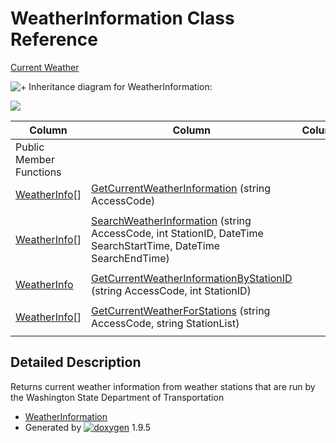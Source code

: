 # WeatherInformation Class Reference

[Current Weather](group___weather.html)

![+](closed.png) Inheritance diagram for WeatherInformation:

![](class_weather_information.png)

| Column | Column | Column |
| --- | --- | --- |
 | Public Member Functions |  | 
 | [WeatherInfo](class_weather_info.html)[] | [GetCurrentWeatherInformation](group___weather.html#ga1f9ea5269827801afa00c5d3dd164315) (string AccessCode) | 
 |  |  | 
 | [WeatherInfo](class_weather_info.html)[] | [SearchWeatherInformation](group___weather.html#gae899e8ae798e4609e8f0e3c1377e6207) (string AccessCode, int StationID, DateTime SearchStartTime, DateTime SearchEndTime) | 
 |  |  | 
 | [WeatherInfo](class_weather_info.html) | [GetCurrentWeatherInformationByStationID](group___weather.html#ga0c017472aa2114e24582bbece0779917) (string AccessCode, int StationID) | 
 |  |  | 
 | [WeatherInfo](class_weather_info.html)[] | [GetCurrentWeatherForStations](group___weather.html#gaec276278969f3e3eed6b3ffec3f00dbe) (string AccessCode, string StationList) | 
 |  |  | 


## Detailed Description

Returns current weather information from weather stations that are run by the Washington State Department of Transportation

* [WeatherInformation](class_weather_information.html)
* Generated by [![doxygen](doxygen.svg)](https://www.doxygen.org/index.html) 1.9.5
